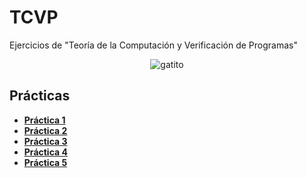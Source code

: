 # TCVP
Ejercicios de "Teoría de la Computación y Verificación de Programas"
<p align="center">
  <img src= "https://i.seadn.io/gae/p9jPZKQ04Vm86g9p4nzJKgi9Ap2T7s07quXvV2W4IDf7S0ckTH8l2-FuH_43it1YhPeCvK_di70XSlsVTul5LsIOuuHrPykhgZKE" alt = "gatito"/>
</p>

## Prácticas
* [**Práctica 1**](https://github.com/agusrnfr/TCVP/blob/main/Practicas/Practica%201/Practica-1.pdf)
* [**Práctica 2**](https://github.com/agusrnfr/TCVP/blob/main/Practicas/Practica%202/Practica-2.pdf)
* [**Práctica 3**](https://github.com/agusrnfr/TCVP/blob/main/Practicas/Practica%203/Practica-3.pdf)
* [**Práctica 4**](https://github.com/agusrnfr/TCVP/blob/main/Practicas/Practica%204/Practica-4.pdf)
* [**Práctica 5**](https://github.com/agusrnfr/TCVP/blob/main/Practicas/Practica%205/Practica-5.pdf)
